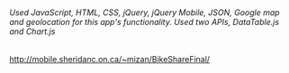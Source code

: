 # <h6>Used JavaScript, HTML, CSS, jQuery, jQuery Mobile, JSON, Google map and geolocation for this app's functionality. Used two APIs, DataTable.js and Chart.js</h6>

http://mobile.sheridanc.on.ca/~mizan/BikeShareFinal/
